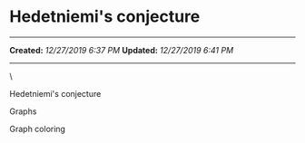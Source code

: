 Hedetniemi's conjecture
=======================

  -------------- ----------------------
  **Created:**   *12/27/2019 6:37 PM*
  **Updated:**   *12/27/2019 6:41 PM*
  -------------- ----------------------

\

Hedetniemi's conjecture

Graphs

Graph coloring

 
